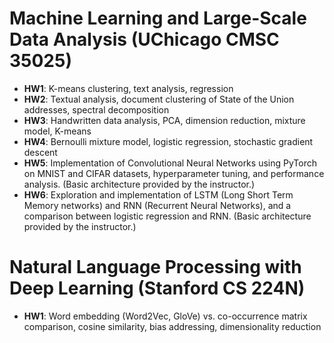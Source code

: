 # Machine Learning and Large-Scale Data Analysis (UChicago CMSC 35025)

- **HW1**: K-means clustering, text analysis, regression
- **HW2**: Textual analysis, document clustering of State of the Union addresses, spectral decomposition
- **HW3**: Handwritten data analysis, PCA, dimension reduction, mixture model, K-means
- **HW4**: Bernoulli mixture model, logistic regression, stochastic gradient descent
- **HW5**: Implementation of Convolutional Neural Networks using PyTorch on MNIST and CIFAR datasets, hyperparameter tuning, and performance analysis. (Basic architecture provided by the instructor.)
- **HW6**: Exploration and implementation of LSTM (Long Short Term Memory networks) and RNN (Recurrent Neural Networks), and a comparison between logistic regression and RNN. (Basic architecture provided by the instructor.)

# Natural Language Processing with Deep Learning (Stanford CS 224N)

- **HW1**: Word embedding (Word2Vec, GloVe) vs. co-occurrence matrix comparison, cosine similarity, bias addressing, dimensionality reduction
